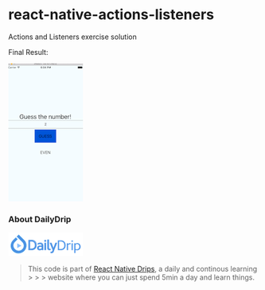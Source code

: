 # react-native-actions-listeners
Actions and Listeners exercise solution

Final Result:

![Screenshot](screenshot.png)

### About DailyDrip
![DailyDrip](dailydrip.png)
>This code is part of [React Native Drips](https://www.dailydrip.com/topics/react-native/), a daily and continous learning > > > website where you can just spend 5min a day and learn things.
 
